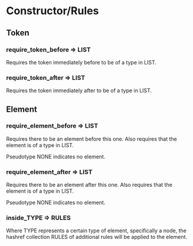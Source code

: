 # Constructor/Rules

## Token

### require_token_before => LIST

Requires the token immediately before to be of a type in LIST.

### require_token_after => LIST

Requires the token immediately after to be of a type in LIST.

## Element

### require_element_before => LIST

Requires there to be an element before this one. Also requires that the element
is of a type in LIST.  

Pseudotype NONE indicates no element.

### require_element_after => LIST

Requires there to be an element after this one. Also requires that the element
is of a type in LIST.  

Pseudotype NONE indicates no element.

### inside_TYPE => RULES

Where TYPE represents a certain type of element, specifically a node, the
hashref collection RULES of additional rules will be applied to the element.

